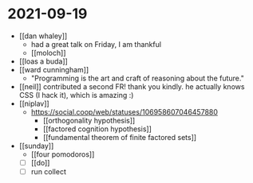 # 2021-09-19

- [[dan whaley]]
  - had a great talk on Friday, I am thankful
  - [[moloch]]
- [[loas a buda]]
- [[ward cunningham]]
  - "Programming is the art and craft of reasoning about the future."
- [[neil]] contributed a second FR! thank you kindly. he actually knows CSS (I hack it), which is amazing :)
- [[niplav]]
  - https://social.coop/web/statuses/106958607046457880
    - [[orthogonality hypothesis]]
    - [[factored cognition hypothesis]]
    - [[fundamental theorem of finite factored sets]]
- [[sunday]]
  - [[four pomodoros]]
  - [ ] [[do]]
  - [ ] run collect
